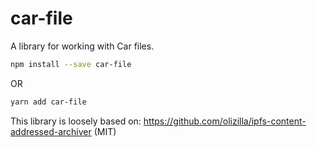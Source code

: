 # car-file

A library for working with Car files.

```bash
npm install --save car-file
```

OR

```bash
yarn add car-file
```

This library is loosely based on: https://github.com/olizilla/ipfs-content-addressed-archiver (MIT)
